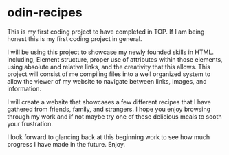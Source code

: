 # odin-recipes

This is my first coding project to have completed in TOP. If I am being honest this is my first coding project in general. 

I will be using this project to showcase my newly founded skills in HTML. including, Element structure, proper use of attributes within those elements, using absolute and relative links, and the creativity that this allows. This project will consist of me compiling files into a well organized system to allow the viewer of my website to navigate between links, images, and information. 

I will create a website that showcases a few different recipes that I have gathered from friends, family, and strangers. I hope you enjoy browsing through my work and if not maybe try one of these delicious meals to sooth your frustration. 

I look forward to glancing back at this beginning work to see how much progress I have made in the future. Enjoy. 
